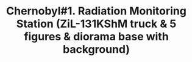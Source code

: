 ---
layout: product
title: "Chernobyl#1. Radiation Monitoring Station (ZiL-131KShM truck & 5 figures & diorama base with background)"
price: "7000" 
desc: "Maketa"
img_path: "/assets/img/ICM 35901.webp"
brand: "N/A"
available: true
special_offer: false
new: false
soon: false
cat: "010000"
subcat: "013600"
subsubcat: "0N/A"
sifra: "ICM 35901"
popular: false
---